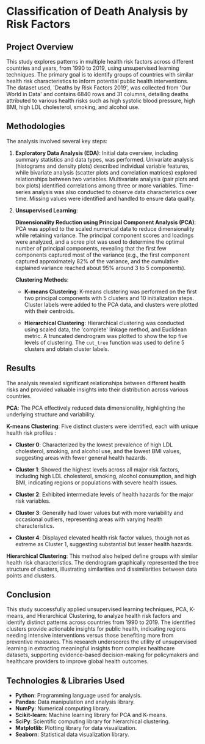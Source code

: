 # Classification of Death Analysis by Risk Factors

## Project Overview

This study explores patterns in multiple health risk factors across different countries and years, from 1990 to 2019, using unsupervised learning techniques. The primary goal is to identify groups of countries with similar health risk characteristics to inform potential public health interventions. The dataset used, 'Deaths by Risk Factors 2019', was collected from 'Our World in Data' and contains 6840 rows and 31 columns, detailing deaths attributed to various health risks such as high systolic blood pressure, high BMI, high LDL cholesterol, smoking, and alcohol use.

## Methodologies

The analysis involved several key steps:

1.  **Exploratory Data Analysis (EDA)**: Initial data overview, including summary statistics and data types, was performed. Univariate analysis (histograms and density plots) described individual variable features, while bivariate analysis (scatter plots and correlation matrices) explored relationships between two variables. Multivariate analysis (pair plots and box plots) identified correlations among three or more variables. Time-series analysis was also conducted to observe data characteristics over time. Missing values were identified and handled to ensure data quality.

2.  **Unsupervised Learning**:

    **Dimensionality Reduction using Principal Component Analysis (PCA)**: PCA was applied to the scaled numerical data to reduce dimensionality while retaining variance. The principal component scores and loadings were analyzed, and a scree plot was used to determine the optimal number of principal components, revealing that the first few components captured most of the variance (e.g., the first component captured approximately 82% of the variance, and the cumulative explained variance reached about 95% around 3 to 5 components).

    **Clustering Methods**:

    * **K-means Clustering**: K-means clustering was performed on the first two principal components with 5 clusters and 10 initialization steps. Cluster labels were added to the PCA data, and clusters were plotted with their centroids.

    * **Hierarchical Clustering**: Hierarchical clustering was conducted using scaled data, the 'complete' linkage method, and Euclidean metric. A truncated dendrogram was plotted to show the top five levels of clustering. The `cut_tree` function was used to define 5 clusters and obtain cluster labels.

## Results

The analysis revealed significant relationships between different health risks and provided valuable insights into their distribution across various countries.

**PCA**: The PCA effectively reduced data dimensionality, highlighting the underlying structure and variability.

**K-means Clustering**: Five distinct clusters were identified, each with unique health risk profiles : 


* **Cluster 0**: Characterized by the lowest prevalence of high LDL cholesterol, smoking, and alcohol use, and the lowest BMI values, suggesting areas with fewer general health hazards.

* **Cluster 1**: Showed the highest levels across all major risk factors, including high LDL cholesterol, smoking, alcohol consumption, and high BMI, indicating regions or populations with severe health issues.

* **Cluster 2**: Exhibited intermediate levels of health hazards for the major risk variables.

* **Cluster 3**: Generally had lower values but with more variability and occasional outliers, representing areas with varying health characteristics.

* **Cluster 4**: Displayed elevated health risk factor values, though not as extreme as Cluster 1, suggesting substantial but lesser health hazards.

    
**Hierarchical Clustering**: This method also helped define groups with similar health risk characteristics. The dendrogram graphically represented the tree structure of clusters, illustrating similarities and dissimilarities between data points and clusters.

## Conclusion

This study successfully applied unsupervised learning techniques, PCA, K-means, and Hierarchical Clustering, to analyze health risk factors and identify distinct patterns across countries from 1990 to 2019. The identified clusters provide actionable insights for public health, indicating regions needing intensive interventions versus those benefiting more from preventive measures. This research underscores the utility of unsupervised learning in extracting meaningful insights from complex healthcare datasets, supporting evidence-based decision-making for policymakers and healthcare providers to improve global health outcomes.

## Technologies & Libraries Used

* **Python**: Programming language used for analysis.
* **Pandas**: Data manipulation and analysis library.
* **NumPy**: Numerical computing library.
* **Scikit-learn**: Machine learning library for PCA and K-means.
* **SciPy**: Scientific computing library for hierarchical clustering.
* **Matplotlib**: Plotting library for data visualization.
* **Seaborn**: Statistical data visualization library.
